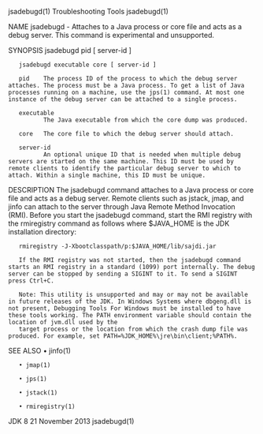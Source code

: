 jsadebugd(1)                                                                                                                                     Troubleshooting Tools                                                                                                                                     jsadebugd(1)

NAME
       jsadebugd - Attaches to a Java process or core file and acts as a debug server. This command is experimental and unsupported.

SYNOPSIS
       jsadebugd pid [ server-id ]

       jsadebugd executable core [ server-id ]

       pid    The process ID of the process to which the debug server attaches. The process must be a Java process. To get a list of Java processes running on a machine, use the jps(1) command. At most one instance of the debug server can be attached to a single process.

       executable
              The Java executable from which the core dump was produced.

       core   The core file to which the debug server should attach.

       server-id
              An optional unique ID that is needed when multiple debug servers are started on the same machine. This ID must be used by remote clients to identify the particular debug server to which to attach. Within a single machine, this ID must be unique.

DESCRIPTION
       The jsadebugd command attaches to a Java process or core file and acts as a debug server. Remote clients such as jstack, jmap, and jinfo can attach to the server through Java Remote Method Invocation (RMI). Before you start the jsadebugd command, start the RMI registry with the rmiregistry command as
       follows where $JAVA_HOME is the JDK installation directory:

       rmiregistry -J-Xbootclasspath/p:$JAVA_HOME/lib/sajdi.jar

       If the RMI registry was not started, then the jsadebugd command starts an RMI registry in a standard (1099) port internally. The debug server can be stopped by sending a SIGINT to it. To send a SIGINT press Ctrl+C.

       Note: This utility is unsupported and may or may not be available in future releases of the JDK. In Windows Systems where dbgeng.dll is not present, Debugging Tools For Windows must be installed to have these tools working. The PATH environment variable should contain the location of jvm.dll used by the
       target process or the location from which the crash dump file was produced. For example, set PATH=%JDK_HOME%\jre\bin\client;%PATH%.

SEE ALSO
       • jinfo(1)

       • jmap(1)

       • jps(1)

       • jstack(1)

       • rmiregistry(1)

JDK 8                                                                                                                                               21 November 2013                                                                                                                                       jsadebugd(1)
